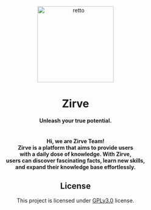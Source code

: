 <div align="center">

<img src="https://avatars.githubusercontent.com/u/165701832?s=200&v=4" alt="retto" width="200" height="200" />
<h1>Zirve</h1>
<b>Unleash your true potential.
</b></br></br>
<h4>Hi, we are Zirve Team!</br>
   Zirve is a platform that aims to provide users</br>
   with a daily dose of knowledge. With Zirve,</br>
   users can discover fascinating facts, learn new skills,<br>
  and expand their knowledge base effortlessly.
</h4>

## License
  This project is licensed under [GPLv3.0](LICENSE) license.
